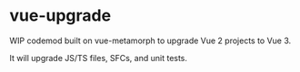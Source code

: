 # vue-upgrade

WIP codemod built on vue-metamorph to upgrade Vue 2 projects to Vue 3.

It will upgrade JS/TS files, SFCs, and unit tests.